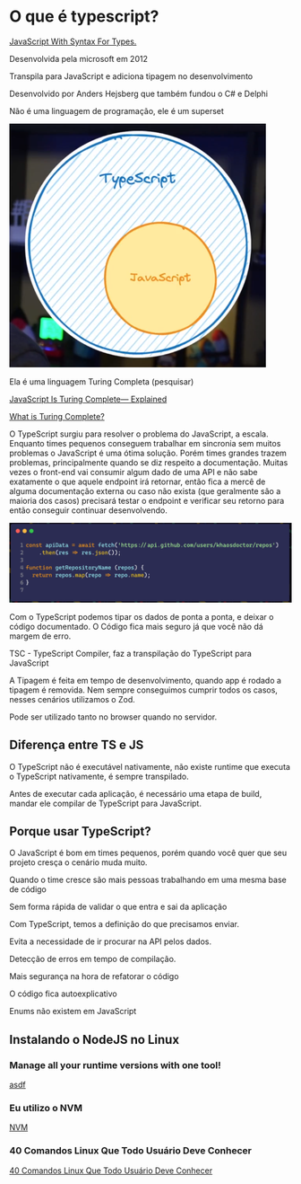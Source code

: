 # O que é typescript?

[JavaScript With Syntax For Types.](https://www.typescriptlang.org/)

Desenvolvida pela microsoft em 2012

Transpila para JavaScript e adiciona tipagem no desenvolvimento

Desenvolvido por Anders Hejsberg que também fundou o C# e Delphi

Não é uma linguagem de programação, ele é um superset

![image.png](./superset.png)

Ela é uma linguagem Turing Completa (pesquisar)

[JavaScript Is Turing Complete— Explained](https://www.freecodecamp.org/news/javascript-is-turing-complete-explained-41a34287d263/)

[What is Turing Complete?](https://stackoverflow.com/a/37247136)

O TypeScript surgiu para resolver o problema do JavaScript, a escala. Enquanto times pequenos conseguem trabalhar em sincronia sem muitos problemas o JavaScript é uma ótima solução. Porém times grandes trazem problemas, principalmente quando se diz respeito a documentação. Muitas vezes o front-end vai consumir algum dado de uma API e não sabe exatamente o que aquele endpoint irá retornar, então fica a mercê de alguma documentação externa ou caso não exista (que geralmente são a maioria dos casos) precisará testar o endpoint e verificar seu retorno para então conseguir continuar desenvolvendo.

![image.png](./endpoint.png)

Com o TypeScript podemos tipar os dados de ponta a ponta, e deixar o código documentado. O Código fica mais seguro já que você não dá margem de erro.

TSC - TypeScript Compiler, faz a transpilação do TypeScript para JavaScript

A Tipagem é feita em tempo de desenvolvimento, quando app é rodado a tipagem é removida. Nem sempre conseguimos cumprir todos os casos, nesses cenários utilizamos o Zod.

Pode ser utilizado tanto no browser quando no servidor.

## Diferença entre TS e JS
O TypeScript não é executável nativamente, não existe runtime que executa o TypeScript nativamente, é sempre transpilado.

Antes de executar cada aplicação, é necessário uma etapa de build, mandar ele compilar de TypeScript  para JavaScript.

## Porque usar TypeScript?
O JavaScript é bom em times pequenos, porém quando você quer que seu projeto cresça o cenário muda muito.

Quando o time cresce são mais pessoas trabalhando em uma mesma base de código

Sem forma rápida de validar o que entra e sai da aplicação

Com TypeScript, temos a definição do que precisamos enviar.

Evita a necessidade de ir procurar na API pelos dados.

Detecção de erros em tempo de compilação.

Mais segurança na hora de refatorar o código

O código fica autoexplicativo

Enums não existem em JavaScript

## Instalando o NodeJS no Linux
### **Manage all your runtime versions with one tool!**
[asdf](https://asdf-vm.com/)

### Eu utilizo o NVM

[NVM](https://github.com/nvm-sh/nvm)


### **40 Comandos Linux Que Todo Usuário Deve Conhecer**

[40 Comandos Linux Que Todo Usuário Deve Conhecer](https://www.hostinger.com.br/tutoriais/comandos-linux)
